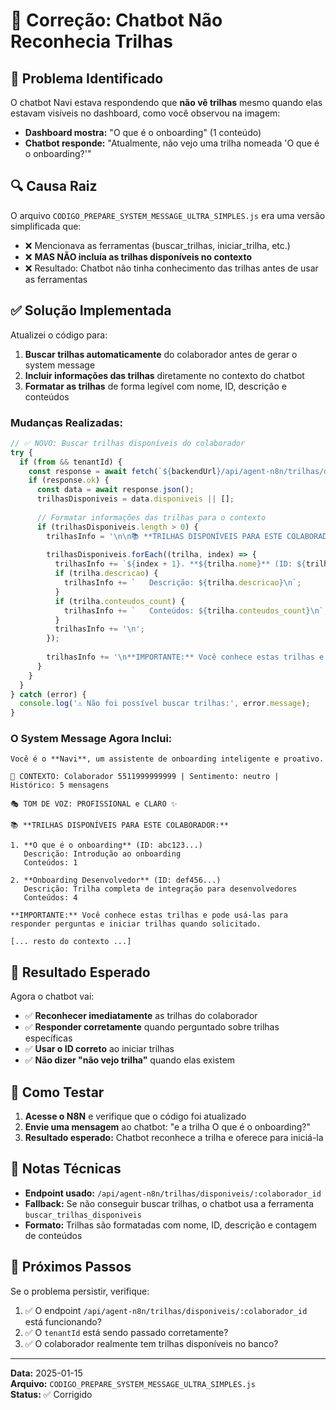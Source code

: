# 🔧 Correção: Chatbot Não Reconhecia Trilhas

## 🐛 Problema Identificado

O chatbot Navi estava respondendo que **não vê trilhas** mesmo quando elas estavam visíveis no dashboard, como você observou na imagem:

- **Dashboard mostra:** "O que é o onboarding" (1 conteúdo)
- **Chatbot responde:** "Atualmente, não vejo uma trilha nomeada 'O que é o onboarding?'"

## 🔍 Causa Raiz

O arquivo `CODIGO_PREPARE_SYSTEM_MESSAGE_ULTRA_SIMPLES.js` era uma versão simplificada que:
- ❌ Mencionava as ferramentas (buscar_trilhas, iniciar_trilha, etc.)
- ❌ **MAS NÃO incluía as trilhas disponíveis no contexto**
- ❌ Resultado: Chatbot não tinha conhecimento das trilhas antes de usar as ferramentas

## ✅ Solução Implementada

Atualizei o código para:

1. **Buscar trilhas automaticamente** do colaborador antes de gerar o system message
2. **Incluir informações das trilhas** diretamente no contexto do chatbot
3. **Formatar as trilhas** de forma legível com nome, ID, descrição e conteúdos

### Mudanças Realizadas:

```javascript
// ✅ NOVO: Buscar trilhas disponíveis do colaborador
try {
  if (from && tenantId) {
    const response = await fetch(`${backendUrl}/api/agent-n8n/trilhas/disponiveis/${from}?tenant_id=${tenantId}`);
    if (response.ok) {
      const data = await response.json();
      trilhasDisponiveis = data.disponiveis || [];
      
      // Formatar informações das trilhas para o contexto
      if (trilhasDisponiveis.length > 0) {
        trilhasInfo = '\n\n📚 **TRILHAS DISPONÍVEIS PARA ESTE COLABORADOR:**\n\n';
        
        trilhasDisponiveis.forEach((trilha, index) => {
          trilhasInfo += `${index + 1}. **${trilha.nome}** (ID: ${trilha.id})\n`;
          if (trilha.descricao) {
            trilhasInfo += `   Descrição: ${trilha.descricao}\n`;
          }
          if (trilha.conteudos_count) {
            trilhasInfo += `   Conteúdos: ${trilha.conteudos_count}\n`;
          }
          trilhasInfo += '\n';
        });
        
        trilhasInfo += '\n**IMPORTANTE:** Você conhece estas trilhas e pode usá-las para responder perguntas e iniciar trilhas quando solicitado.';
      }
    }
  }
} catch (error) {
  console.log('⚠️ Não foi possível buscar trilhas:', error.message);
}
```

### O System Message Agora Inclui:

```
Você é o **Navi**, um assistente de onboarding inteligente e proativo.

🎯 CONTEXTO: Colaborador 5511999999999 | Sentimento: neutro | Histórico: 5 mensagens

🎭 TOM DE VOZ: PROFISSIONAL e CLARO ✨

📚 **TRILHAS DISPONÍVEIS PARA ESTE COLABORADOR:**

1. **O que é o onboarding** (ID: abc123...)
   Descrição: Introdução ao onboarding
   Conteúdos: 1

2. **Onboarding Desenvolvedor** (ID: def456...)
   Descrição: Trilha completa de integração para desenvolvedores
   Conteúdos: 4

**IMPORTANTE:** Você conhece estas trilhas e pode usá-las para responder perguntas e iniciar trilhas quando solicitado.

[... resto do contexto ...]
```

## 🎯 Resultado Esperado

Agora o chatbot vai:
- ✅ **Reconhecer imediatamente** as trilhas do colaborador
- ✅ **Responder corretamente** quando perguntado sobre trilhas específicas
- ✅ **Usar o ID correto** ao iniciar trilhas
- ✅ **Não dizer "não vejo trilha"** quando elas existem

## 🚀 Como Testar

1. **Acesse o N8N** e verifique que o código foi atualizado
2. **Envie uma mensagem** ao chatbot: "e a trilha O que é o onboarding?"
3. **Resultado esperado:** Chatbot reconhece a trilha e oferece para iniciá-la

## 📝 Notas Técnicas

- **Endpoint usado:** `/api/agent-n8n/trilhas/disponiveis/:colaborador_id`
- **Fallback:** Se não conseguir buscar trilhas, o chatbot usa a ferramenta `buscar_trilhas_disponiveis`
- **Formato:** Trilhas são formatadas com nome, ID, descrição e contagem de conteúdos

## 🔄 Próximos Passos

Se o problema persistir, verifique:
1. ✅ O endpoint `/api/agent-n8n/trilhas/disponiveis/:colaborador_id` está funcionando?
2. ✅ O `tenantId` está sendo passado corretamente?
3. ✅ O colaborador realmente tem trilhas disponíveis no banco?

---

**Data:** 2025-01-15  
**Arquivo:** `CODIGO_PREPARE_SYSTEM_MESSAGE_ULTRA_SIMPLES.js`  
**Status:** ✅ Corrigido

